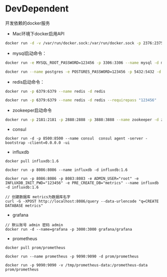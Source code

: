 # DevDependent
开发依赖的docker服务

- Mac环境下docker启用API

```bash
docker run -d -v /var/run/docker.sock:/var/run/docker.sock -p 2376:2375 bobrik/socat TCP4-LISTEN:2375,fork,reuseaddr UNIX-CONNECT:/var/run/docker.sock
```

- mysql启动命令：

```bash
docker run -e MYSQL_ROOT_PASSWORD=123456 -p 3306:3306 --name mysql -d mysql:5.7.20
```

```bash
docker run --name postgres -e POSTGRES_PASSWORD=123456 -p 5432:5432 -d postgres:10.5
```

- redis启动命令：

```bash
docker run -p 6379:6379 --name redis -d redis

docker run -p 6379:6379 --name redis -d redis --requirepass "123456"
```

- zookeeper启动命令

```bash
docker run -p 2181:2181 -p 2888:2888 -p 3888:3888 --name zookeeper -d zookeeper
```

- consul

```
docker run -d -p 8500:8500 --name consul  consul agent -server -bootstrap -client=0.0.0.0 -ui
```

- influxdb

```
docker pull influxdb:1.6

docker run -p 8086:8086 --name influxdb -d influxdb:1.6

docker run -p 8086:8086 -p 8083:8083 -e ADMIN_USER="root" -e INFLUXDB_INIT_PWD="123456" -e PRE_CREATE_DB="metrics" --name influxdb -d influxdb:1.6

// 创建数据库 metrics为数据库名字
curl -G -XPOST http://localhost:8086/query --data-urlencode "q=CREATE DATABASE metrics"

```

- grafana

```
// 默认账号 admin 密码 admin
docker run -d --name=grafana -p 3000:3000 grafana/grafana

```

- prometheus

```
docker pull prom/prometheus

docker run --name prometheus -p 9090:9090 -d prom/prometheus

docker run -p 9090:9090 -v /tmp/prometheus-data:/prometheus-data prom/prometheus

```
